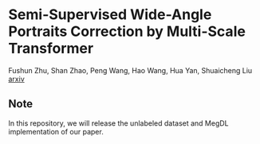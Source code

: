 # Semi-Supervised Wide-Angle Portraits Correction by Multi-Scale Transformer
Fushun Zhu, Shan Zhao, Peng Wang, Hao Wang, Hua Yan, Shuaicheng Liu
[arxiv](https://arxiv.org/abs/2109.08024)

## Note
In this repository, we will release the unlabeled dataset and MegDL implementation of our paper.
